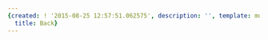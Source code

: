 ```yaml
---
{created: ! '2015-08-25 12:57:51.062575', description: '', template: muscle.html,
  title: Back}
---
```

